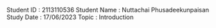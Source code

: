 Student ID : 2113110536
Student Name : Nuttachai Phusadeekunpaisan
Study Date : 17/06/2023
Topic : Introduction
